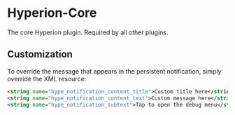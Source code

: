 # Hyperion-Core
The core Hyperion plugin. Required by all other plugins.

## Customization
To override the message that appears in the persistent notification, simply override the XML resource:
```xml
<string name="hype_notification_content_title">Custom title here</string>
<string name="hype_notification_content_text">Custom message here</string>
<string name="hype_notification_subtext">Tap to open the debug menu</string>
```
